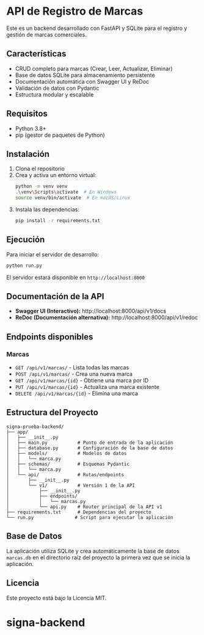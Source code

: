 # API de Registro de Marcas

Este es un backend desarrollado con FastAPI y SQLite para el registro y gestión de marcas comerciales.

## Características

- CRUD completo para marcas (Crear, Leer, Actualizar, Eliminar)
- Base de datos SQLite para almacenamiento persistente
- Documentación automática con Swagger UI y ReDoc
- Validación de datos con Pydantic
- Estructura modular y escalable

## Requisitos

- Python 3.8+
- pip (gestor de paquetes de Python)

## Instalación

1. Clona el repositorio
2. Crea y activa un entorno virtual:
   ```bash
   python -m venv venv
   .\venv\Scripts\activate  # En Windows
   source venv/bin/activate  # En macOS/Linux
   ```
3. Instala las dependencias:
   ```bash
   pip install -r requirements.txt
   ```

## Ejecución

Para iniciar el servidor de desarrollo:

```bash
python run.py
```

El servidor estará disponible en `http://localhost:8000`

## Documentación de la API

- **Swagger UI (Interactivo):** http://localhost:8000/api/v1/docs
- **ReDoc (Documentación alternativa):** http://localhost:8000/api/v1/redoc

## Endpoints disponibles

### Marcas

- `GET /api/v1/marcas/` - Lista todas las marcas
- `POST /api/v1/marcas/` - Crea una nueva marca
- `GET /api/v1/marcas/{id}` - Obtiene una marca por ID
- `PUT /api/v1/marcas/{id}` - Actualiza una marca existente
- `DELETE /api/v1/marcas/{id}` - Elimina una marca

## Estructura del Proyecto

```
signa-prueba-backend/
├── app/
│   ├── __init__.py
│   ├── main.py           # Punto de entrada de la aplicación
│   ├── database.py       # Configuración de la base de datos
│   ├── models/           # Modelos de datos
│   │   └── marca.py
│   ├── schemas/          # Esquemas Pydantic
│   │   └── marca.py
│   └── api/              # Rutas/endpoints
│       ├── __init__.py
│       └── v1/           # Versión 1 de la API
│           ├── __init__.py
│           ├── endpoints/ 
│           │   └── marcas.py
│           └── api.py    # Router principal de la API v1
├── requirements.txt      # Dependencias del proyecto
└── run.py               # Script para ejecutar la aplicación
```

## Base de Datos

La aplicación utiliza SQLite y crea automáticamente la base de datos `marcas.db` en el directorio raíz del proyecto la primera vez que se inicia la aplicación.

## Licencia

Este proyecto está bajo la Licencia MIT.
# signa-backend
